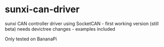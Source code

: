 sunxi-can-driver
================

sunxi CAN controller driver using SocketCAN - first working version (still beta)
needs devictree changes - examples included

Only tested on BananaPi

